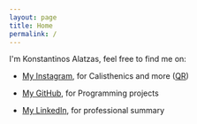```yaml
---
layout: page
title: Home
permalink: /
---
```


I'm Konstantinos Alatzas, feel free to find me on:

* [My Instagram](https://www.instagram.com/konstantinos_alatzas), for Calisthenics and more ([QR](https://konstantinosalatzas.github.io/qr/))

* [My GitHub](https://www.github.com/konstantinosalatzas), for Programming projects

* [My LinkedIn](https://www.linkedin.com/in/konstantinos-alatzas), for professional summary
